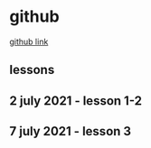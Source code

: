 # github

[github link](https://www.youtube.com/watch?v=jSJ8xhKtfP4&list=PLTd5ehIj0goMCnj6V5NdzSIHBgrIXckGU)

## lessons

## 2 july 2021 - lesson 1-2

## 7 july 2021 - lesson 3